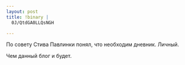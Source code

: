 ```yaml
--- 
layout: post
title: !binary |
  0J/QtdGA0LLQsNGH

---
```

По совету Стива Павлинки понял, что необходим дневник. Личный.

Чем данный блог и будет.
